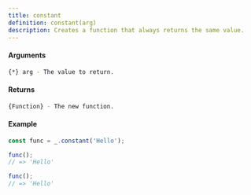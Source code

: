 ```yaml
---
title: constant
definition: constant(arg)
description: Creates a function that always returns the same value.
---
```



#### Arguments


```bash
{*} arg - The value to return.
```


#### Returns


```bash
{Function} - The new function.
```


#### Example


```ts
const func = _.constant('Hello');

func();
// => 'Hello'

func();
// => 'Hello'
```